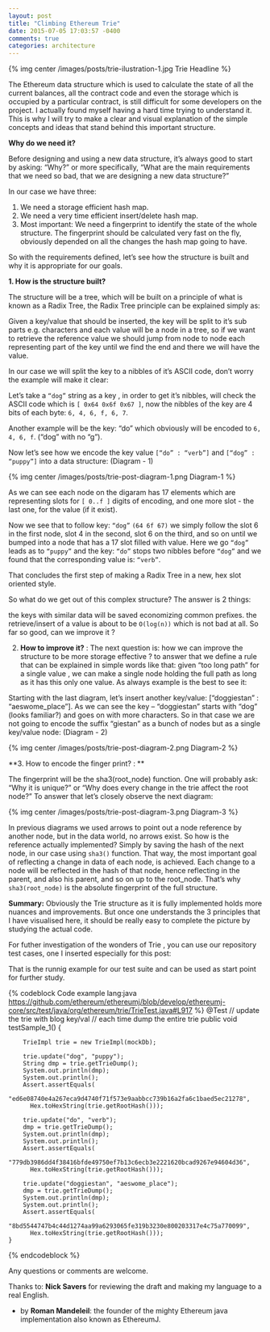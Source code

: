 ```yaml
---
layout: post
title: "Climbing Ethereum Trie"
date: 2015-07-05 17:03:57 -0400
comments: true
categories: architecture
---
```

{% img center /images/posts/trie-ilustration-1.jpg Trie Headline %}


The Ethereum data structure which is used to calculate the state of all the current balances, all the contract code and even the storage which is occupied by a particular contract, is still difficult for some developers on the project. I actually found myself having a hard time trying to understand it. This is why I will try to make a clear and visual explanation of the simple concepts and ideas that stand behind this important structure. 

<!--more-->

**Why do we need it?**

Before designing and using a new data structure, it’s always good to start by asking: “Why?” or more specifically, “What are the main requirements that we need so bad, that we are designing a new data structure?”

In our case we have three:

1. We need a storage efficient hash map.
2. We need a very time efficient insert/delete hash map.
3. Most important: We need a fingerprint to identify the state of the whole structure. The fingerprint should be calculated very fast on the fly, obviously depended on all the changes the hash map going to have.

So with the requirements defined, let’s see how the structure is built and why it is appropriate for our goals.

**1. How is the structure built?**

The structure will be a tree, which will be built on a principle of what is known as a Radix Tree, the Radix Tree principle can be explained simply as:

Given a key/value that should be inserted, the key will be split to it’s sub parts e.g. characters and each value will be a node in a tree, so if we want to retrieve the reference value we should jump from node to node each representing part of the key until we find the end and there we will have the value.

In our case we will split the key to a nibbles of it’s ASCII code, don’t worry the example will make it clear:

Let’s take a `“dog”` string as a key , in order to get it’s nibbles, will check the ASCII code which is `[ 0x64 0x6f 0x67 ]`, now the nibbles of the key are 4 bits of each byte: `6, 4, 6, f, 6, 7`.

Another example will be the key: “do” which obviously will be encoded to `6, 4, 6, f`. (“dog” with no “g”).

Now let’s see how we encode the key value `[“do” : “verb”]` and `[“dog” : “puppy”]` into a data structure: (Diagram - 1)

{% img center /images/posts/trie-post-diagram-1.png Diagram-1 %}

As we can see each node on the digaram has 17 elements which are representing slots for `[ 0..f ]` digits of encoding, and one more slot  - the last one, for the value (if it exist).

Now we see that to follow key: `“dog”` `(64 6f 67)` we simply follow the slot 6 in the first node, slot 4 in the second, slot 6 on the third, and so on until we bumped into a node that has a 17 slot  filled with value. Here we go `“dog”` leads as to `“puppy”` and the key: `“do”` stops two nibbles before `“dog”` and we found that the corresponding value is: `“verb”`.

That concludes the first step of making a Radix Tree in a new, hex slot oriented style.

So what do we get out of this complex structure? The answer is 2 things:

the keys with similar data will be saved economizing common prefixes.
the retrieve/insert of a value is about to be `O(log(n))` which is not bad at all.
 So far so good, can we improve it ? 


2. **How to improve it?** : The next question is: how we can improve the structure to be more storage effective ? to answer that we define a rule that can be explained in simple words like that: given “too long path” for a single value , we can make a single node holding the full path as long as it has this only one value. As always example is the best to see it:  

Starting with the last diagram, let’s insert another key/value: [“doggiestan” : “aeswome_place”]. As we can see the key – “doggiestan” starts with “dog” (looks familiar?) and goes on with more characters. So in that case we are not going to encode the suffix “giestan” as a bunch of nodes but as a single key/value node: (Diagram - 2)

{% img center /images/posts/trie-post-diagram-2.png Diagram-2 %}

**3. How to encode the finger print? :  **

The fingerprint will be the sha3(root_node) function. One will probably ask: “Why it is unique?” or “Why does every change in the trie affect the root node?”  To answer that let’s closely observe the next diagram:

{% img center /images/posts/trie-post-diagram-3.png Diagram-3 %}


In previous diagrams we used arrows to point out a node reference by another node, but in the data world, no arrows exist. So how is the reference actually implemented? Simply by saving the hash of the next node, in our case using `sha3()` function. That way, the most important goal of reflecting a change in data of each node, is achieved. Each change to a node will be reflected in the hash of that node, hence reflecting in the parent, and also his parent, and so on up to the root_node. That’s why `sha3(root_node)` is the absolute fingerprint of the full structure.

**Summary:**  Obviously the Trie structure as it is fully implemented holds more nuances and improvements. But once one understands the 3 principles that I have visualised here, it should be really easy to complete the picture by studying the actual code.

For futher investigation of the wonders of Trie , you can use our repository test cases, one I inserted especially for this post:

That is the runnig example for our test suite and can be used as start point for further study.

{% codeblock Code example lang:java https://github.com/ethereum/ethereumj/blob/develop/ethereumj-core/src/test/java/org/ethereum/trie/TrieTest.java#L917 %}
    @Test // update the trie with blog key/val
          // each time dump the entire trie
    public void testSample_1() {

        TrieImpl trie = new TrieImpl(mockDb);

        trie.update("dog", "puppy");
        String dmp = trie.getTrieDump();
        System.out.println(dmp);
        System.out.println();
        Assert.assertEquals(
          "ed6e08740e4a267eca9d4740f71f573e9aabbcc739b16a2fa6c1baed5ec21278", 
          Hex.toHexString(trie.getRootHash()));

        trie.update("do", "verb");
        dmp = trie.getTrieDump();
        System.out.println(dmp);
        System.out.println();
        Assert.assertEquals(
          "779db3986dd4f38416bfde49750ef7b13c6ecb3e2221620bcad9267e94604d36", 
          Hex.toHexString(trie.getRootHash()));

        trie.update("doggiestan", "aeswome_place");
        dmp = trie.getTrieDump();
        System.out.println(dmp);
        System.out.println();
        Assert.assertEquals(
          "8bd5544747b4c44d1274aa99a6293065fe319b3230e800203317e4c75a770099", 
          Hex.toHexString(trie.getRootHash()));
    }
{% endcodeblock %}

Any questions or comments are welcome.

Thanks to: **Nick Savers** for reviewing the draft and making my language to a real English.

* by **Roman Mandeleil**: the founder of the mighty Ethereum java implementation also known as EthereumJ.
